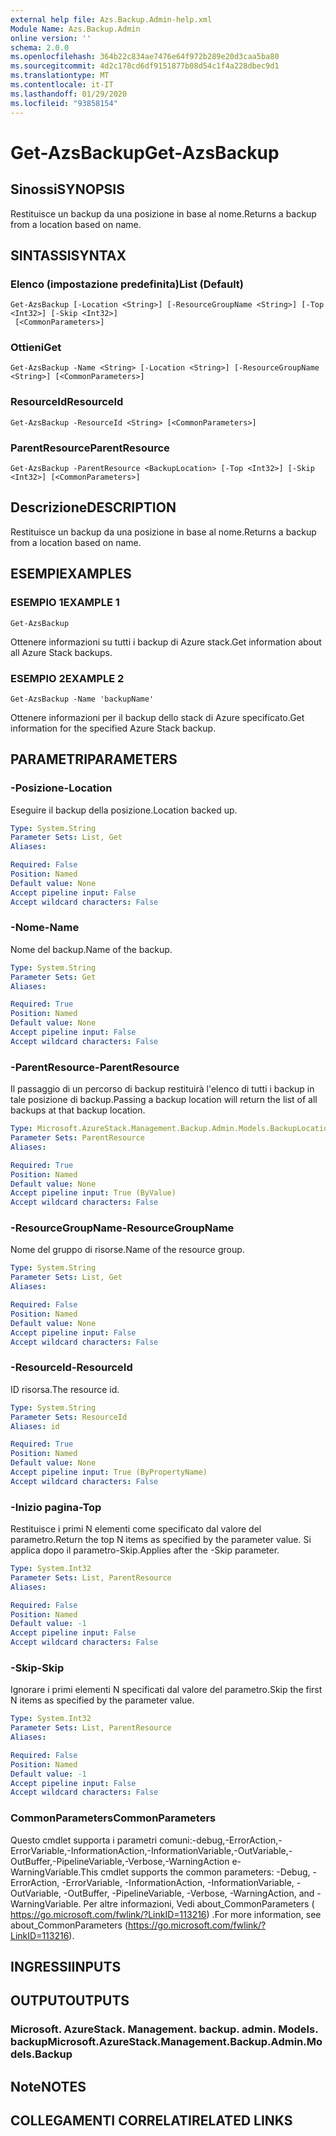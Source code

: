 ```yaml
---
external help file: Azs.Backup.Admin-help.xml
Module Name: Azs.Backup.Admin
online version: ''
schema: 2.0.0
ms.openlocfilehash: 364b22c834ae7476e64f972b289e20d3caa5ba80
ms.sourcegitcommit: 4d2c178cd6df9151877b08d54c1f4a228dbec9d1
ms.translationtype: MT
ms.contentlocale: it-IT
ms.lasthandoff: 01/29/2020
ms.locfileid: "93858154"
---
```

# <span data-ttu-id="cb762-101">Get-AzsBackup</span><span class="sxs-lookup"><span data-stu-id="cb762-101">Get-AzsBackup</span></span>

## <span data-ttu-id="cb762-102">Sinossi</span><span class="sxs-lookup"><span data-stu-id="cb762-102">SYNOPSIS</span></span>
<span data-ttu-id="cb762-103">Restituisce un backup da una posizione in base al nome.</span><span class="sxs-lookup"><span data-stu-id="cb762-103">Returns a backup from a location based on name.</span></span>

## <span data-ttu-id="cb762-104">SINTASSI</span><span class="sxs-lookup"><span data-stu-id="cb762-104">SYNTAX</span></span>

### <span data-ttu-id="cb762-105">Elenco (impostazione predefinita)</span><span class="sxs-lookup"><span data-stu-id="cb762-105">List (Default)</span></span>
```
Get-AzsBackup [-Location <String>] [-ResourceGroupName <String>] [-Top <Int32>] [-Skip <Int32>]
 [<CommonParameters>]
```

### <span data-ttu-id="cb762-106">Ottieni</span><span class="sxs-lookup"><span data-stu-id="cb762-106">Get</span></span>
```
Get-AzsBackup -Name <String> [-Location <String>] [-ResourceGroupName <String>] [<CommonParameters>]
```

### <span data-ttu-id="cb762-107">ResourceId</span><span class="sxs-lookup"><span data-stu-id="cb762-107">ResourceId</span></span>
```
Get-AzsBackup -ResourceId <String> [<CommonParameters>]
```

### <span data-ttu-id="cb762-108">ParentResource</span><span class="sxs-lookup"><span data-stu-id="cb762-108">ParentResource</span></span>
```
Get-AzsBackup -ParentResource <BackupLocation> [-Top <Int32>] [-Skip <Int32>] [<CommonParameters>]
```

## <span data-ttu-id="cb762-109">Descrizione</span><span class="sxs-lookup"><span data-stu-id="cb762-109">DESCRIPTION</span></span>
<span data-ttu-id="cb762-110">Restituisce un backup da una posizione in base al nome.</span><span class="sxs-lookup"><span data-stu-id="cb762-110">Returns a backup from a location based on name.</span></span>

## <span data-ttu-id="cb762-111">ESEMPI</span><span class="sxs-lookup"><span data-stu-id="cb762-111">EXAMPLES</span></span>

### <span data-ttu-id="cb762-112">ESEMPIO 1</span><span class="sxs-lookup"><span data-stu-id="cb762-112">EXAMPLE 1</span></span>
```
Get-AzsBackup
```

<span data-ttu-id="cb762-113">Ottenere informazioni su tutti i backup di Azure stack.</span><span class="sxs-lookup"><span data-stu-id="cb762-113">Get information about all Azure Stack backups.</span></span>

### <span data-ttu-id="cb762-114">ESEMPIO 2</span><span class="sxs-lookup"><span data-stu-id="cb762-114">EXAMPLE 2</span></span>
```
Get-AzsBackup -Name 'backupName'
```

<span data-ttu-id="cb762-115">Ottenere informazioni per il backup dello stack di Azure specificato.</span><span class="sxs-lookup"><span data-stu-id="cb762-115">Get information for the specified Azure Stack backup.</span></span>

## <span data-ttu-id="cb762-116">PARAMETRI</span><span class="sxs-lookup"><span data-stu-id="cb762-116">PARAMETERS</span></span>

### <span data-ttu-id="cb762-117">-Posizione</span><span class="sxs-lookup"><span data-stu-id="cb762-117">-Location</span></span>
<span data-ttu-id="cb762-118">Eseguire il backup della posizione.</span><span class="sxs-lookup"><span data-stu-id="cb762-118">Location backed up.</span></span>

```yaml
Type: System.String
Parameter Sets: List, Get
Aliases:

Required: False
Position: Named
Default value: None
Accept pipeline input: False
Accept wildcard characters: False
```

### <span data-ttu-id="cb762-119">-Nome</span><span class="sxs-lookup"><span data-stu-id="cb762-119">-Name</span></span>
<span data-ttu-id="cb762-120">Nome del backup.</span><span class="sxs-lookup"><span data-stu-id="cb762-120">Name of the backup.</span></span>

```yaml
Type: System.String
Parameter Sets: Get
Aliases:

Required: True
Position: Named
Default value: None
Accept pipeline input: False
Accept wildcard characters: False
```

### <span data-ttu-id="cb762-121">-ParentResource</span><span class="sxs-lookup"><span data-stu-id="cb762-121">-ParentResource</span></span>
<span data-ttu-id="cb762-122">Il passaggio di un percorso di backup restituirà l'elenco di tutti i backup in tale posizione di backup.</span><span class="sxs-lookup"><span data-stu-id="cb762-122">Passing a backup location will return the list of all backups at that backup location.</span></span>

```yaml
Type: Microsoft.AzureStack.Management.Backup.Admin.Models.BackupLocation
Parameter Sets: ParentResource
Aliases:

Required: True
Position: Named
Default value: None
Accept pipeline input: True (ByValue)
Accept wildcard characters: False
```

### <span data-ttu-id="cb762-123">-ResourceGroupName</span><span class="sxs-lookup"><span data-stu-id="cb762-123">-ResourceGroupName</span></span>
<span data-ttu-id="cb762-124">Nome del gruppo di risorse.</span><span class="sxs-lookup"><span data-stu-id="cb762-124">Name of the resource group.</span></span>

```yaml
Type: System.String
Parameter Sets: List, Get
Aliases:

Required: False
Position: Named
Default value: None
Accept pipeline input: False
Accept wildcard characters: False
```

### <span data-ttu-id="cb762-125">-ResourceId</span><span class="sxs-lookup"><span data-stu-id="cb762-125">-ResourceId</span></span>
<span data-ttu-id="cb762-126">ID risorsa.</span><span class="sxs-lookup"><span data-stu-id="cb762-126">The resource id.</span></span>

```yaml
Type: System.String
Parameter Sets: ResourceId
Aliases: id

Required: True
Position: Named
Default value: None
Accept pipeline input: True (ByPropertyName)
Accept wildcard characters: False
```

### <span data-ttu-id="cb762-127">-Inizio pagina</span><span class="sxs-lookup"><span data-stu-id="cb762-127">-Top</span></span>
<span data-ttu-id="cb762-128">Restituisce i primi N elementi come specificato dal valore del parametro.</span><span class="sxs-lookup"><span data-stu-id="cb762-128">Return the top N items as specified by the parameter value.</span></span>
<span data-ttu-id="cb762-129">Si applica dopo il parametro-Skip.</span><span class="sxs-lookup"><span data-stu-id="cb762-129">Applies after the -Skip parameter.</span></span>

```yaml
Type: System.Int32
Parameter Sets: List, ParentResource
Aliases:

Required: False
Position: Named
Default value: -1
Accept pipeline input: False
Accept wildcard characters: False
```

### <span data-ttu-id="cb762-130">-Skip</span><span class="sxs-lookup"><span data-stu-id="cb762-130">-Skip</span></span>
<span data-ttu-id="cb762-131">Ignorare i primi elementi N specificati dal valore del parametro.</span><span class="sxs-lookup"><span data-stu-id="cb762-131">Skip the first N items as specified by the parameter value.</span></span>

```yaml
Type: System.Int32
Parameter Sets: List, ParentResource
Aliases:

Required: False
Position: Named
Default value: -1
Accept pipeline input: False
Accept wildcard characters: False
```

### <span data-ttu-id="cb762-132">CommonParameters</span><span class="sxs-lookup"><span data-stu-id="cb762-132">CommonParameters</span></span>
<span data-ttu-id="cb762-133">Questo cmdlet supporta i parametri comuni:-debug,-ErrorAction,-ErrorVariable,-InformationAction,-InformationVariable,-OutVariable,-OutBuffer,-PipelineVariable,-Verbose,-WarningAction e-WarningVariable.</span><span class="sxs-lookup"><span data-stu-id="cb762-133">This cmdlet supports the common parameters: -Debug, -ErrorAction, -ErrorVariable, -InformationAction, -InformationVariable, -OutVariable, -OutBuffer, -PipelineVariable, -Verbose, -WarningAction, and -WarningVariable.</span></span> <span data-ttu-id="cb762-134">Per altre informazioni, Vedi about_CommonParameters ( https://go.microsoft.com/fwlink/?LinkID=113216) .</span><span class="sxs-lookup"><span data-stu-id="cb762-134">For more information, see about_CommonParameters (https://go.microsoft.com/fwlink/?LinkID=113216).</span></span>

## <span data-ttu-id="cb762-135">INGRESSI</span><span class="sxs-lookup"><span data-stu-id="cb762-135">INPUTS</span></span>

## <span data-ttu-id="cb762-136">OUTPUT</span><span class="sxs-lookup"><span data-stu-id="cb762-136">OUTPUTS</span></span>

### <span data-ttu-id="cb762-137">Microsoft. AzureStack. Management. backup. admin. Models. backup</span><span class="sxs-lookup"><span data-stu-id="cb762-137">Microsoft.AzureStack.Management.Backup.Admin.Models.Backup</span></span>

## <span data-ttu-id="cb762-138">Note</span><span class="sxs-lookup"><span data-stu-id="cb762-138">NOTES</span></span>

## <span data-ttu-id="cb762-139">COLLEGAMENTI CORRELATI</span><span class="sxs-lookup"><span data-stu-id="cb762-139">RELATED LINKS</span></span>
